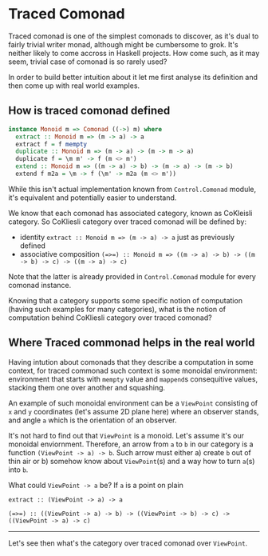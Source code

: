 # Traced Comonad

Traced comonad is one of the simplest comonads to discover, as it's dual to fairly trivial writer monad, although might be cumbersome to grok. It's neither likely to come accross in Haskell projects. How come such, as it may seem, trivial case of comonad is so rarely used?

In order to build better intuition about it let me first analyse its definition and then come up with real world examples.

## How is traced comonad defined

```haskell
instance Monoid m => Comonad ((->) m) where
  extract :: Monoid m => (m -> a) -> a
  extract f = f mempty
  duplicate :: Monoid m => (m -> a) -> (m -> m -> a)
  duplicate f = \m m' -> f (m <> m')
  extend :: Monoid m => ((m -> a) -> b) -> (m -> a) -> (m -> b)
  extend f m2a = \m -> f (\m' -> m2a (m <> m'))
```

While this isn't actual implementation known from `Control.Comonad` module, it's equivalent and potentially easier to understand.

We know that each comonad has associated category, known as CoKleisli category.
So CoKliesli category over traced comonad will be defined by:

* identity `extract :: Monoid m => (m -> a) -> a` just as previously defined
* associative composition `(=>=) :: Monoid m => ((m -> a) -> b) -> ((m -> b) -> c) -> ((m -> a) -> c)`

Note that the latter is already provided in `Control.Comonad` module for every comonad instance.

Knowing that a category supports some specific notion of computation (having such examples for many categories), what is the notion of computation behind CoKliesli category over traced comonad?

## Where Traced commonad helps in the real world

Having intution about comonads that they describe a computation in some context, for traced commonad such context is some monoidal environment: environment that starts with `mempty` value and `mappend`s consequitive values, stacking them one over another and squashing.

An example of such monoidal environment can be a `ViewPoint` consisting of `x` and `y` coordinates (let's assume 2D plane here) where an observer stands, and angle `a` which is the orientation of an observer.

It's not hard to find out that `ViewPoint` is a monoid. 
Let's assume it's our monoidal enviornment.
Therefore, an arrow from `a` to `b` in our category is a function `(ViewPoint -> a) -> b`. Such arrow must either a) create `b` out of thin air or b) somehow know about `ViewPoint`(s) and a way how to turn `a`(s) into `b`.

What could `ViewPoint -> a` be? If `a` is a point on plain

`extract :: (ViewPoint -> a) -> a`

`(=>=) :: ((ViewPoint -> a) -> b) -> ((ViewPoint -> b) -> c) -> ((ViewPoint -> a) -> c)`

---
Let's see then what's the category over traced comonad over `ViewPoint`.
